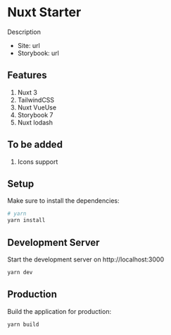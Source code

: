 # Nuxt Starter

Description

- Site: url
- Storybook: url

## Features

1) Nuxt 3
2) TailwindCSS
3) Nuxt VueUse
4) Storybook 7
5) Nuxt lodash

## To be added

1) Icons support

## Setup

Make sure to install the dependencies:

```bash
# yarn
yarn install
```

## Development Server

Start the development server on http://localhost:3000

```bash
yarn dev
```

## Production

Build the application for production:

```bash
yarn build
```
